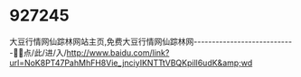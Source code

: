 # 927245
大豆行情网仙踪林网站主页,免费大豆行情网仙踪林网----------------------------🤼🤼点/此/进/入/http://www.baidu.com/link?url=NoK8PT47PahMhFH8Vie_jnciyIKNTTtVBQKpill6udK&amp;wd

